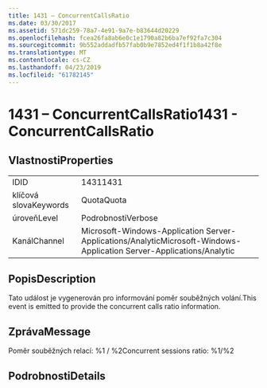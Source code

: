 ```yaml
---
title: 1431 – ConcurrentCallsRatio
ms.date: 03/30/2017
ms.assetid: 571dc259-78a7-4e91-9a7e-b83644d20229
ms.openlocfilehash: fcea26fa8ab6e0c1e1790a82b6ba7ef92fa7c304
ms.sourcegitcommit: 9b552addadfb57fab0b9e7852ed4f1f1b8a42f8e
ms.translationtype: MT
ms.contentlocale: cs-CZ
ms.lasthandoff: 04/23/2019
ms.locfileid: "61782145"
---
```

# <a name="1431---concurrentcallsratio"></a><span data-ttu-id="a835f-102">1431 – ConcurrentCallsRatio</span><span class="sxs-lookup"><span data-stu-id="a835f-102">1431 - ConcurrentCallsRatio</span></span>
## <a name="properties"></a><span data-ttu-id="a835f-103">Vlastnosti</span><span class="sxs-lookup"><span data-stu-id="a835f-103">Properties</span></span>  
  
|||  
|-|-|  
|<span data-ttu-id="a835f-104">ID</span><span class="sxs-lookup"><span data-stu-id="a835f-104">ID</span></span>|<span data-ttu-id="a835f-105">1431</span><span class="sxs-lookup"><span data-stu-id="a835f-105">1431</span></span>|  
|<span data-ttu-id="a835f-106">klíčová slova</span><span class="sxs-lookup"><span data-stu-id="a835f-106">Keywords</span></span>|<span data-ttu-id="a835f-107">Quota</span><span class="sxs-lookup"><span data-stu-id="a835f-107">Quota</span></span>|  
|<span data-ttu-id="a835f-108">úroveň</span><span class="sxs-lookup"><span data-stu-id="a835f-108">Level</span></span>|<span data-ttu-id="a835f-109">Podrobnosti</span><span class="sxs-lookup"><span data-stu-id="a835f-109">Verbose</span></span>|  
|<span data-ttu-id="a835f-110">Kanál</span><span class="sxs-lookup"><span data-stu-id="a835f-110">Channel</span></span>|<span data-ttu-id="a835f-111">Microsoft-Windows-Application Server-Applications/Analytic</span><span class="sxs-lookup"><span data-stu-id="a835f-111">Microsoft-Windows-Application Server-Applications/Analytic</span></span>|  
  
## <a name="description"></a><span data-ttu-id="a835f-112">Popis</span><span class="sxs-lookup"><span data-stu-id="a835f-112">Description</span></span>  
 <span data-ttu-id="a835f-113">Tato událost je vygenerován pro informování poměr souběžných volání.</span><span class="sxs-lookup"><span data-stu-id="a835f-113">This event is emitted to provide the concurrent calls ratio information.</span></span>  
  
## <a name="message"></a><span data-ttu-id="a835f-114">Zpráva</span><span class="sxs-lookup"><span data-stu-id="a835f-114">Message</span></span>  
 <span data-ttu-id="a835f-115">Poměr souběžných relací: %1 / %2</span><span class="sxs-lookup"><span data-stu-id="a835f-115">Concurrent sessions ratio: %1/%2</span></span>  
  
## <a name="details"></a><span data-ttu-id="a835f-116">Podrobnosti</span><span class="sxs-lookup"><span data-stu-id="a835f-116">Details</span></span>
